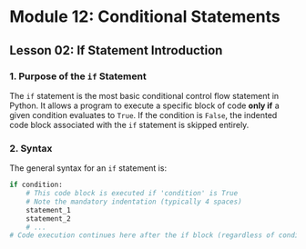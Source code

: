 # Module 12: Conditional Statements

## Lesson 02: If Statement Introduction

### 1. Purpose of the `if` Statement
The `if` statement is the most basic conditional control flow statement in Python. It allows a program to execute a specific block of code **only if** a given condition evaluates to `True`. If the condition is `False`, the indented code block associated with the `if` statement is skipped entirely.

### 2. Syntax
The general syntax for an `if` statement is:

```python
if condition:
    # This code block is executed if 'condition' is True
    # Note the mandatory indentation (typically 4 spaces)
    statement_1
    statement_2
    # ...
# Code execution continues here after the if block (regardless of condition)
